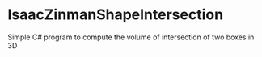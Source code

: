 # IsaacZinmanShapeIntersection
Simple C# program to compute the volume of intersection of two boxes in 3D
